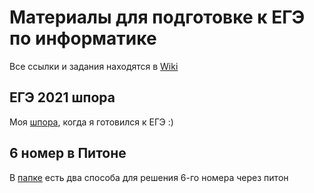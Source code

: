 # Материалы для подготовке к ЕГЭ по информатике

Все ссылки и задания находятся в [Wiki](https://github.com/Max425/lab_rep/wiki)

## ЕГЭ 2021 шпора

Моя [шпора](https://colab.research.google.com/drive/1itKy_mshZG8YYMkHDIjvSmxupsR2DfA4?usp=sharing), когда я готовился к ЕГЭ :)

## 6 номер в Питоне

В [папке](https://github.com/Max425/lab_rep/tree/main/ege_2024/6) есть два способа для решения 6-го номера через питон

